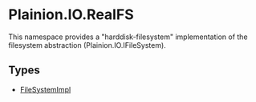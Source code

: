 
# Plainion.IO.RealFS

This namespace provides a "harddisk-filesystem" implementation of the filesystem abstraction (Plainion.IO.IFileSystem).

## Types

* [FileSystemImpl](FileSystemImpl.md)
